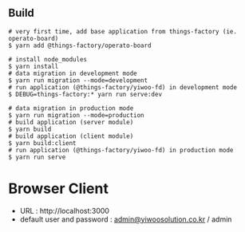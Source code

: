 ## Build

```
# very first time, add base application from things-factory (ie. operato-board)
$ yarn add @things-factory/operato-board
```

```
# install node_modules
$ yarn install
# data migration in development mode
$ yarn run migration --mode=development
# run application (@things-factory/yiwoo-fd) in development mode
$ DEBUG=things-factory:* yarn run serve:dev
```

```
# data migration in production mode
$ yarn run migration --mode=production
# build application (server module)
$ yarn build
# build application (client module)
$ yarn build:client
# run application (@things-factory/yiwoo-fd) in production mode
$ yarn run serve
```

# Browser Client

- URL : http://localhost:3000
- default user and password : admin@yiwoosolution.co.kr / admin
